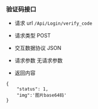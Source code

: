 ### 验证码接口
- 请求 url `/Api/Login/verify_code`
- 请求类型 POST
- 交互数据协议 JSON
- 请求参数	无请求参数


- 返回内容

```
{
    "status": 1,
    "img":'图片base64码'
}
```